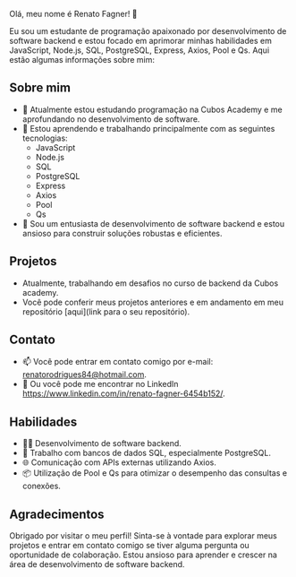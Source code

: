  Olá, meu nome é Renato Fagner! 👋

Eu sou um estudante de programação apaixonado por desenvolvimento de software backend e estou focado em aprimorar minhas habilidades em JavaScript, Node.js, SQL, PostgreSQL, Express, Axios, Pool e Qs. Aqui estão algumas informações sobre mim:

## Sobre mim

- 🔭 Atualmente estou estudando programação na Cubos Academy e me aprofundando no desenvolvimento de software.
- 🌱 Estou aprendendo e trabalhando principalmente com as seguintes tecnologias:
  - JavaScript
  - Node.js
  - SQL
  - PostgreSQL
  - Express
  - Axios
  - Pool
  - Qs
- 💼 Sou um entusiasta de desenvolvimento de software backend e estou ansioso para construir soluções robustas e eficientes.

## Projetos

- Atualmente, trabalhando em desafios no curso de backend da Cubos academy.
- Você pode conferir meus projetos anteriores e em andamento em meu repositório [aqui](link para o seu repositório).

## Contato

- 📫 Você pode entrar em contato comigo por e-mail: renatorodrigues84@hotmail.com.
- 💬 Ou você pode me encontrar no LinkedIn  https://www.linkedin.com/in/renato-fagner-6454b152/.

## Habilidades

- 👩‍💻 Desenvolvimento de software backend.
- 💾 Trabalho com bancos de dados SQL, especialmente PostgreSQL.
- 🌐 Comunicação com APIs externas utilizando Axios.
- 📦 Utilização de Pool e Qs para otimizar o desempenho das consultas e conexões.

## Agradecimentos

Obrigado por visitar o meu perfil! Sinta-se à vontade para explorar meus projetos e entrar em contato comigo se tiver alguma pergunta ou oportunidade de colaboração. Estou ansioso para aprender e crescer na área de desenvolvimento de software backend.

